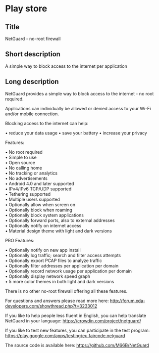 Play store
==========

Title
-----
NetGuard - no-root firewall


Short description
-----------------
A simple way to block access to the internet per application


Long description
----------------
NetGuard provides a simple way to block access to the internet - no root required.

Applications can individually be allowed or denied access to your Wi-Fi and/or mobile connection.

Blocking access to the internet can help:

&bull; reduce your data usage
&bull; save your battery
&bull; increase your privacy

Features:

&bull; No root required  
&bull; Simple to use  
&bull; Open source  
&bull; No calling home  
&bull; No tracking or analytics  
&bull; No advertisements  
&bull; Android 4.0 and later supported  
&bull; IPv4/IPv6 TCP/UDP supported  
&bull; Tethering supported  
&bull; Multiple users supported  
&bull; Optionally allow when screen on  
&bull; Optionally block when roaming  
&bull; Optionally block system applications  
&bull; Optionally forward ports, also to external addresses  
&bull; Optionally notify on internet access  
&bull; Material design theme with light and dark versions  

PRO Features:

&bull; Optionally notify on new app install  
&bull; Optionally log traffic; search and filter access attempts  
&bull; Optionally export PCAP files to analyze traffic  
&bull; Optionally filter addresses per application per domain  
&bull; Optionally record network usage per application per domain  
&bull; Optionally display network speed graph  
&bull; 5 more color themes in both light and dark versions  

There is no other no-root firewall offering all these features.

For questions and answers please read more here: http://forum.xda-developers.com/showthread.php?t=3233012

If you like to help people less fluent in English, you can help translate NetGuard in your language: https://crowdin.com/project/netguard/

If you like to test new features, you can participate in the test program: https://play.google.com/apps/testing/eu.faircode.netguard

The source code is available here: https://github.com/M66B/NetGuard
